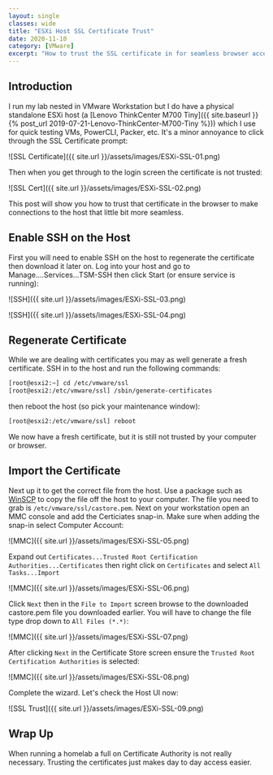 ```yaml
---
layout: single
classes: wide
title: "ESXi Host SSL Certificate Trust"
date: 2020-11-10
category: [VMware]
excerpt: "How to trust the SSL certificate in for seamless browser access"
---
```


## Introduction

I run my lab nested in VMware Workstation but I do have a physical standalone ESXi host (a [Lenovo ThinkCenter M700 Tiny]({{ site.baseurl }}{% post_url 2019-07-21-Lenovo-ThinkCenter-M700-Tiny %})) which I use for quick testing VMs, PowerCLI, Packer, etc. It's a minor annoyance to click through the SSL Certificate prompt:

![SSL Certificate]({{ site.url }}/assets/images/ESXi-SSL-01.png)

Then when you get through to the login screen the certificate is not trusted:

![SSL Cert]({{ site.url }}/assets/images/ESXi-SSL-02.png)

This post will show you how to trust that certificate in the browser to make connections to the host that little bit more seamless.

## Enable SSH on the Host

First you will need to enable SSH on the host to regenerate the certificate then download it later on. Log into your host and go to Manage....Services...TSM-SSH then click Start (or ensure service is running):

![SSH]({{ site.url }}/assets/images/ESXi-SSL-03.png)

![SSH]({{ site.url }}/assets/images/ESXi-SSL-04.png)

## Regenerate Certificate

While we are dealing with certificates you may as well generate a fresh certificate. SSH in to the host and run the following commands:

```bash
[root@esxi2:~] cd /etc/vmware/ssl
[root@esxi2:/etc/vmware/ssl] /sbin/generate-certificates
```

then reboot the host (so pick your maintenance window):

```bash
[root@esxi2:/etc/vmware/ssl] reboot
```

We now have a fresh certificate, but it is still not trusted by your computer or browser.

## Import the Certificate

Next up it to get the correct file from the host. Use a package such as [WinSCP](https://winscp.net/eng/index.php) to copy the file off the host to your computer. The file you need to grab is `/etc/vmware/ssl/castore.pem`. Next on your workstation open an MMC console and add the Certiciates snap-in. Make sure when adding the snap-in select Computer Account:

![MMC]({{ site.url }}/assets/images/ESXi-SSL-05.png)

Expand out `Certificates...Trusted Root Certification Authorities...Certificates` then right click on `Certificates` and select `All Tasks...Import`

![MMC]({{ site.url }}/assets/images/ESXi-SSL-06.png)

Click `Next` then in the `File to Import` screen browse to the downloaded castore.pem file you downloaded earlier. You will have to change the file type drop down to `All Files (*.*)`:

![MMC]({{ site.url }}/assets/images/ESXi-SSL-07.png)

After clicking `Next` in the Certificate Store screen ensure the `Trusted Root Certification Authorities` is selected:

![MMC]({{ site.url }}/assets/images/ESXi-SSL-08.png)

Complete the wizard. Let's check the Host UI now:

![SSL Trust]({{ site.url }}/assets/images/ESXi-SSL-09.png)

## Wrap Up

When running a homelab a full on Certificate Authority is not really necessary. Trusting the certificates just makes day to day access easier.
